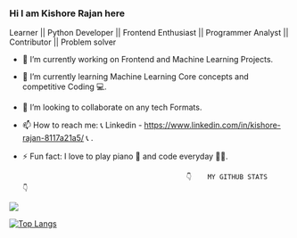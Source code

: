 ###                                 Hi I am Kishore Rajan here

Learner || Python Developer || Frontend Enthusiast || Programmer Analyst || Contributor || Problem solver


- 🔭 I’m currently working on Frontend and Machine Learning Projects.
- 🌱 I’m currently learning Machine Learning Core concepts and competitive Coding 💻.
- 👯 I’m looking to collaborate on any tech Formats.
- 📫 How to reach me: 📞 Linkedin - https://www.linkedin.com/in/kishore-rajan-8117a21a5/ 📞 .
- ⚡ Fun fact: I love to play piano 🎹 and code everyday 👩‍💻.


                                               👇    MY GITHUB STATS     👇


<img src="https://github-readme-stats.vercel.app/api?username=kishorerajan810&&show_icons=true&title_color=ffffff&icon_color=bb2acf&text_color=daf7dc&bg_color=000080">


[![Top Langs](https://github-readme-stats.vercel.app/api/top-langs/?username=kishorerajan810&layout=compact&title_color=ffffff&icon_color=bb2acf&text_color=daf7dc&bg_color=000080)](https://github.com/kishorerajan810/github-readme-stats)
